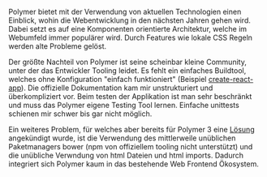 Polymer bietet mit der Verwendung von aktuellen Technologien einen Einblick, wohin die Webentwicklung in den nächsten Jahren gehen wird.
Dabei setzt es auf eine Komponenten orientierte Architektur, welche im Webumfeld immer populärer wird.
Durch Features wie lokale CSS Regeln werden alte Probleme gelöst.

Der größte Nachteil von Polymer ist seine scheinbar kleine Community, unter der das Entwickler Tooling leidet.
Es fehlt ein einfaches Buildtool, welches ohne Konfiguration "einfach funktioniert" (Beispiel [create-react-app](https://github.com/facebookincubator/create-react-app)).
Die offizielle Dokumentation kam mir unstrukturiert und überkompliziert vor.
Beim testen der Applikation ist man sehr beschränkt und muss das Polymer eigene Testing Tool lernen.
Einfache unittests schienen mir schwer bis gar nicht möglich.

Ein weiteres Problem, für welches aber bereits für Polymer 3 eine [Lösung](https://www.polymer-project.org/blog/2017-08-22-npm-modules) angekündigt wurde, ist die Verwendung des mittlerweile unüblichen Paketmanagers bower (npm von offiziellem tooling nicht unterstützt) und die unübliche Verwndung von html Dateien und html imports.
Dadurch integriert sich Polymer kaum in das bestehende Web Frontend Ökosystem.
